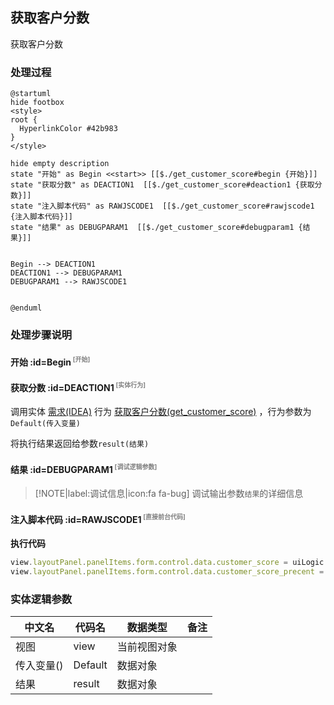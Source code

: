 ## 获取客户分数 <!-- {docsify-ignore-all} -->

   获取客户分数

### 处理过程

```plantuml
@startuml
hide footbox
<style>
root {
  HyperlinkColor #42b983
}
</style>

hide empty description
state "开始" as Begin <<start>> [[$./get_customer_score#begin {开始}]]
state "获取分数" as DEACTION1  [[$./get_customer_score#deaction1 {获取分数}]]
state "注入脚本代码" as RAWJSCODE1  [[$./get_customer_score#rawjscode1 {注入脚本代码}]]
state "结果" as DEBUGPARAM1  [[$./get_customer_score#debugparam1 {结果}]]


Begin --> DEACTION1
DEACTION1 --> DEBUGPARAM1
DEBUGPARAM1 --> RAWJSCODE1


@enduml
```


### 处理步骤说明

#### 开始 :id=Begin<sup class="footnote-symbol"> <font color=gray size=1>[开始]</font></sup>




#### 获取分数 :id=DEACTION1<sup class="footnote-symbol"> <font color=gray size=1>[实体行为]</font></sup>



调用实体 [需求(IDEA)](module/ProdMgmt/idea.md) 行为 [获取客户分数(get_customer_score)](module/ProdMgmt/idea#行为) ，行为参数为`Default(传入变量)`

将执行结果返回给参数`result(结果)`

#### 结果 :id=DEBUGPARAM1<sup class="footnote-symbol"> <font color=gray size=1>[调试逻辑参数]</font></sup>



> [!NOTE|label:调试信息|icon:fa fa-bug]
> 调试输出参数`结果`的详细信息

#### 注入脚本代码 :id=RAWJSCODE1<sup class="footnote-symbol"> <font color=gray size=1>[直接前台代码]</font></sup>



<p class="panel-title"><b>执行代码</b></p>

```javascript
view.layoutPanel.panelItems.form.control.data.customer_score = uiLogic.result.customer_score
view.layoutPanel.panelItems.form.control.data.customer_score_precent = uiLogic.result.customer_score_precent
```



### 实体逻辑参数

|    中文名   |    代码名    |  数据类型      |备注 |
| --------| --------| --------  | --------   |
|视图|view|当前视图对象||
|传入变量(<i class="fa fa-check"/></i>)|Default|数据对象||
|结果|result|数据对象||
